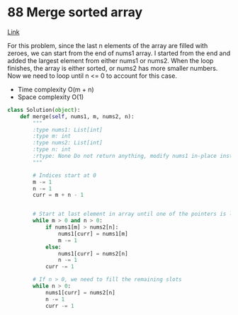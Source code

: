 # 88 Merge sorted array
[Link](https://leetcode.com/problems/merge-sorted-array/description/)


For this problem, since the last n elements of the array are filled with zeroes, we can start from the end of nums1 array. I started from the end and added the largest element from either nums1 or nums2. When the loop finishes, the array is either sorted, or nums2 has more smaller numbers. Now we need to loop until n <= 0 to account for this case. 

- Time complexity O(m + n) 
- Space complexity O(1)

```python
class Solution(object):
    def merge(self, nums1, m, nums2, n):
        """
        :type nums1: List[int]
        :type m: int
        :type nums2: List[int]
        :type n: int
        :rtype: None Do not return anything, modify nums1 in-place instead.
        """

        # Indices start at 0
        m -= 1
        n -= 1
        curr = m + n - 1


        # Start at last element in array until one of the pointers is less than 0
        while m > 0 and n > 0:
            if nums1[m] > nums2[n]:
                nums1[curr] = nums1[m]
                m -= 1
            else:
                nums1[curr] = nums2[n]
                n -= 1
            curr -= 1

        # If n > 0, we need to fill the remaining slots
        while n > 0:
            nums1[curr] = nums2[n]
            n -= 1
            curr -= 1
            
```